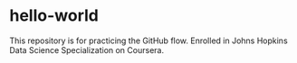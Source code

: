 # hello-world
This repository is for practicing the GitHub flow.
Enrolled in Johns Hopkins Data Science Specialization on Coursera.
